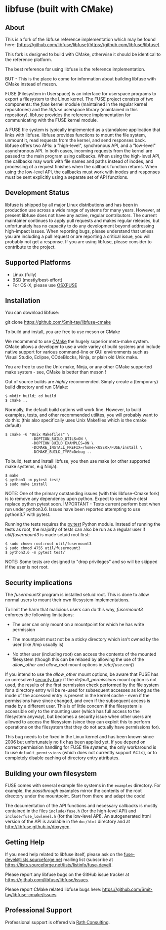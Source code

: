 libfuse (built with CMake)
=======

About
-----

This is a fork of the libfuse reference implementation which may be found here:
[https://github.com/libfuse/libfuse](https://github.com/libfuse/libfuse)

This fork is designed to build with CMake, otherwise it should be identical to the reference platform.

The best reference for using libfuse is the reference implementation.

BUT - This is the place to come for information about building libfuse with CMake instead of meson.

FUSE (Filesystem in Userspace) is an interface for userspace programs
to export a filesystem to the Linux kernel. The FUSE project consists
of two components: the *fuse* kernel module (maintained in the regular
kernel repositories) and the *libfuse* userspace library (maintained
in this repository). libfuse provides the reference implementation
for communicating with the FUSE kernel module.

A FUSE file system is typically implemented as a standalone
application that links with libfuse. libfuse provides functions to
mount the file system, unmount it, read requests from the kernel, and
send responses back. libfuse offers two APIs: a "high-level",
synchronous API, and a "low-level" asynchronous API. In both cases,
incoming requests from the kernel are passed to the main program using
callbacks. When using the high-level API, the callbacks may work with
file names and paths instead of inodes, and processing of a request
finishes when the callback function returns. When using the low-level
API, the callbacks must work with inodes and responses must be sent
explicitly using a separate set of API functions.


Development Status
------------------

libfuse is shipped by all major Linux distributions and has been in
production use across a wide range of systems for many years. However,
at present libfuse does not have any active, regular contributors. The
current maintainer continues to apply pull requests and makes regular
releases, but unfortunately has no capacity to do any development
beyond addressing high-impact issues. When reporting bugs, please
understand that unless you are including a pull request or are
reporting a critical issue, you will probably not get a response. If
you are using libfuse, please consider to contribute to the project.


Supported Platforms
-------------------

* Linux (fully)
* BSD (mostly/best-effort)
* For OS-X, please use [OSXFUSE](https://osxfuse.github.io/)
  

Installation
------------

You can download libfuse:

git clone https://github.com/Smit-tay/libfuse-cmake 

To build and install, you are free to use meson or CMake

We recommend to use [CMake](https://cmake.org/) the hugely superior meta-make system.  CMake allows a developer to use a wide variey of build systems and include native support for various command-line or GUI environments such as Visual Studio, Eclipse, COdeBlocks, Ninja, or plain old Unix make.

You are free to use the Unix make, Ninja, or any other CMake supported make system - see, CMake is better than meson !

Out of source builds are *highly* recommended.  Simply create a (temporary) build directory and run CMake:

    $ mkdir build; cd build
    $ cmake ..

Normally, the default build options will work fine. However, to build examples, tests, and other recommended utilites, you will probably want to do this:
(this also specifically uses Unix Makefiles which is the cmake default)

	$ cmake -G "Unix Makefiles" \
                -DOPTION_BUILD_UTILS=ON \
                -DOPTION_BUILD_EXAMPLES=ON \
                -DCMAKE_INSTALL_PREFIX=/home/<USER>/FUSE/install \
                -DCMAKE_BUILD_TYPE=Debug ..


To build, test and install libfuse, you then use make (or other supported make systems, e.g Ninja):

    $ make
    $ python3 -m pytest test/
    $ sudo make install

NOTE:  One of the primary outstanding issues (with this libfuse-Cmake fork) is to remove any dependency upon python.  Expect to see native ctest replace python pytest soon.
IMPORTANT - Tests current perform best when run under python3.6.  Issues have been reported attempting to use python3.7 with pytest.

Running the tests requires the [py.test](http://www.pytest.org/)
Python module. Instead of running the tests as root, the majority of
tests can also be run as a regular user if *util/fusermount3* is made
setuid root first:

    $ sudo chown root:root util/fusermount3
    $ sudo chmod 4755 util/fusermount3
    $ python3.6 -m pytest test/

NOTE: Some tests are designed to "drop privileges" and so will be skipped if the user is not root.

Security implications
---------------------

The *fusermount3* program is installed setuid root. This is done to
allow normal users to mount their own filesystem implementations.

To limit the harm that malicious users can do this way, *fusermount3*
enforces the following limitations:

  - The user can only mount on a mountpoint for which he has write
    permission

  - The mountpoint must not be a sticky directory which isn't owned by
    the user (like /tmp usually is)

  - No other user (including root) can access the contents of the
    mounted filesystem (though this can be relaxed by allowing the use
    of the *allow_other* and *allow_root* mount options in
    */etc/fuse.conf*)


If you intend to use the *allow_other* mount options, be aware that
FUSE has an unresolved [security
bug](https://github.com/libfuse/libfuse/issues/15): if the
*default_permissions* mount option is not used, the results of the
first permission check performed by the file system for a directory
entry will be re-used for subsequent accesses as long as the inode of
the accessed entry is present in the kernel cache - even if the
permissions have since changed, and even if the subsequent access is
made by a different user. This is of little concern if the filesystem
is accessible only to the mounting user (which has full access to the
filesystem anyway), but becomes a security issue when other users are
allowed to access the filesystem (since they can exploit this to
perform operations on the filesystem that they do not actually have
permissions for).

This bug needs to be fixed in the Linux kernel and has been known
since 2006 but unfortunately no fix has been applied yet. If you
depend on correct permission handling for FUSE file systems, the only
workaround is to use `default_permissions` (which does not currently
support ACLs), or to completely disable caching of directory entry
attributes.

Building your own filesystem
------------------------------

FUSE comes with several example file systems in the `examples`
directory. For example, the *passthrough* examples mirror the contents
of the root directory under the mountpoint. Start from there and adapt
the code!

The documentation of the API functions and necessary callbacks is
mostly contained in the files `include/fuse.h` (for the high-level
API) and `include/fuse_lowlevel.h` (for the low-level API). An
autogenerated html version of the API is available in the `doc/html`
directory and at http://libfuse.github.io/doxygen.


Getting Help
------------

If you need help related to libfuse itself, please ask on the <fuse-devel@lists.sourceforge.net>
mailing list (subscribe at
https://lists.sourceforge.net/lists/listinfo/fuse-devel).

Please report any libfuse bugs on the GitHub issue tracker at
https://github.com/libfuse/libfuse/issues.

Please report CMake related libfuse bugs here:
https://github.com/Smit-tay/libfuse-cmake/issues


Professional Support
--------------------

Professional support is offered via [Rath Consulting](http://www.rath-consulting.biz).
